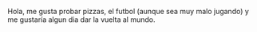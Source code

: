 Hola, me gusta probar pizzas, el futbol (aunque sea muy malo jugando) y me gustaría algun dia dar la vuelta al mundo.
